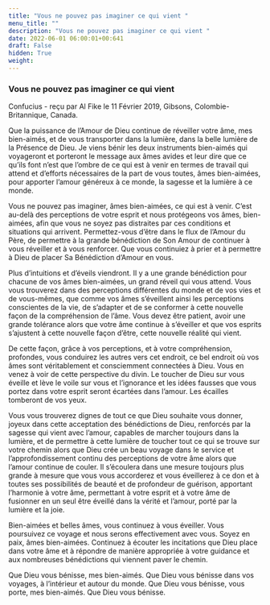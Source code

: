 ```yaml
---
title: "Vous ne pouvez pas imaginer ce qui vient "
menu_title: ""
description: "Vous ne pouvez pas imaginer ce qui vient "
date: 2022-06-01 06:00:01+00:641
draft: False
hidden: True
weight:
---
```

### Vous ne pouvez pas imaginer ce qui vient

Confucius - reçu par Al Fike le 11 Février 2019, Gibsons, Colombie-Britannique, Canada.

Que la puissance de l’Amour de Dieu continue de réveiller votre âme, mes bien-aimés, et de vous transporter dans la lumière, dans la belle lumière de la Présence de Dieu. Je viens bénir les deux instruments bien-aimés qui voyageront et porteront le message aux âmes avides et leur dire que ce qu’ils font n’est que l’ombre de ce qui est à venir en termes de travail qui attend et d’efforts nécessaires de la part de vous toutes, âmes bien-aimées, pour apporter l’amour généreux à ce monde, la sagesse et la lumière à ce monde.

Vous ne pouvez pas imaginer, âmes bien-aimées, ce qui est à venir. C’est au-delà des perceptions de votre esprit et nous protégeons vos âmes, bien-aimées, afin que vous ne soyez pas distraites par ces conditions et situations qui arrivent. Permettez-vous d’être dans le flux de l’Amour du Père, de permettre à la grande bénédiction de Son Amour de continuer à vous réveiller et à vous renforcer. Que vous continuiez à prier et à permettre à Dieu de placer Sa Bénédiction d’Amour en vous.

Plus d’intuitions et d’éveils viendront. Il y a une grande bénédiction pour chacune de vos âmes bien-aimées, un grand réveil qui vous attend. Vous vous trouverez dans des perceptions différentes du monde et de vos vies et de vous-mêmes, que comme vos âmes s’éveillent ainsi les perceptions conscientes de la vie, de s’adapter et de se conformer à cette nouvelle façon de la compréhension de l’âme. Vous devez être patient, avoir une grande tolérance alors que votre âme continue à s’éveiller et que vos esprits s’ajustent à cette nouvelle façon d’être, cette nouvelle réalité qui vient.

De cette façon, grâce à vos perceptions, et à votre compréhension, profondes, vous conduirez les autres vers cet endroit, ce bel endroit où vos âmes sont véritablement et consciemment connectées à Dieu. Vous en venez à voir de cette perspective du divin. Le toucher de Dieu sur vous éveille et lève le voile sur vous et l’ignorance et les idées fausses que vous portez dans votre esprit seront écartées dans l’amour. Les écailles tomberont de vos yeux.

Vous vous trouverez dignes de tout ce que Dieu souhaite vous donner, joyeux dans cette acceptation des bénédictions de Dieu, renforcés par la sagesse qui vient avec l’amour, capables de marcher toujours dans la lumière, et de permettre à cette lumière de toucher tout ce qui se trouve sur votre chemin alors que Dieu crée un beau voyage dans le service et l’approfondissement continu des perceptions de votre âme alors que l’amour continue de couler. Il s’écoulera dans une mesure toujours plus grande à mesure que vous vous accorderez et vous éveillerez à ce don et à toutes ses possibilités de beauté et de profondeur de guérison, apportant l’harmonie à votre âme, permettant à votre esprit et à votre âme de fusionner en un seul être éveillé dans la vérité et l’amour, porté par la lumière et la joie.

Bien-aimées et belles âmes, vous continuez à vous éveiller. Vous poursuivez ce voyage et nous serons effectivement avec vous. Soyez en paix, âmes bien-aimées. Continuez à écouter les incitations que Dieu place dans votre âme et à répondre de manière appropriée à votre guidance et aux nombreuses bénédictions qui viennent paver le chemin.

Que Dieu vous bénisse, mes bien-aimés. Que Dieu vous bénisse dans vos voyages, à l’intérieur et autour du monde. Que Dieu vous bénisse, vous porte, mes bien-aimés. Que Dieu vous bénisse.
